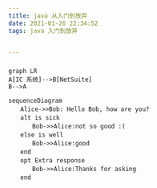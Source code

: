 ```yaml
---
title: java 从入门到放弃
date: 2021-01-26 22:34:52
tags: java 入门到放弃


---
```








### 

```mermaid
graph LR
A[IC 系统]-->B[NetSuite]
B-->A
```





```mermaid
sequenceDiagram
　　Alice->>Bob: Hello Bob, how are you?
　　alt is sick
　　　　Bob->>Alice:not so good :(
　　else is well
　　　　Bob->>Alice:good
　　end
　　opt Extra response
　　　　Bob->>Alice:Thanks for asking
　　end
```



